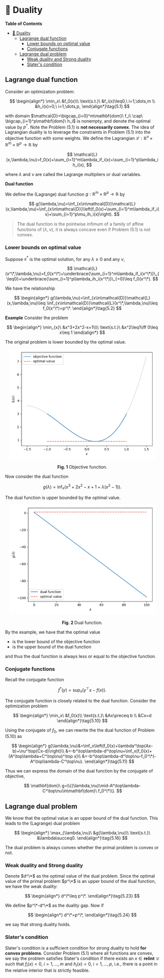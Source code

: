# :book: Duality

**Table of Contents**
- [:book: Duality](#book-duality)
  - [Lagrange dual function](#lagrange-dual-function)
    - [Lower bounds on optimal value](#lower-bounds-on-optimal-value)
    - [Conjugate functions](#conjugate-functions)
  - [Lagrange dual problem](#lagrange-dual-problem)
    - [Weak duality and Strong duality](#weak-duality-and-strong-duality)
    - [Slater's condition](#slaters-condition)


## Lagrange dual function

Consider an optimization problem:

$$
\begin{align*}
\min_x\ &f_0(x)\\
\text{s.t.}\ &f_i(x)\leq0,\ i=1,\dots,m \\
&h_i(x)=0,\ i=1,\dots,p,
\end{align*}\tag{5.1}
$$

with domain $\mathcal{D}=\bigcap_{i=0}^m\mathbf{dom}\ f_i\ \cap\ \bigcap_{i=1}^p\mathbf{dom}\ h_i$ is nonempty, and denote the optimal value by $p^*$. Note the Problem $(5.1)$ is **not necessarily convex**. The idea of Lagrangian duality is to leverage the constraints in Problem $(5.1)$ into the objective function with some weights. We define the Lagrangian $\mathcal{L}:\mathbb{R}^n\times\mathbb{R}^m\times\mathbb{R}^p\to\mathbb{R}$ by

$$
\mathcal{L}(x,\lambda,\nu)=f_0(x)+\sum_{i=1}^m\lambda_if_i(x)+\sum_{i=1}^p\lambda_ih_i(x),
$$

where $\lambda$ and $\nu$ are called the Lagrange multipliers or dual variables.

**Dual function**

We define the (Lagrange) dual function $g:\mathbb{R}^m\times\mathbb{R}^p\to\mathbb{R}$ by

$$
g(\lambda,\nu)=\inf_{x\in\mathcal{D}}\mathcal{L}(x,\lambda,\nu)=\inf_{x\in\mathcal{D}}\left(f_0(x)+\sum_{i=1}^m\lambda_if_i(x)+\sum_{i=1}^p\mu_ih_i(x)\right).
$$

> The dual function is the pointwise infimum of a family of aﬃne functions of $(\lambda,\nu)$, it is always concave even if Problem $(5.1)$ is not convex.


### Lower bounds on optimal value

Suppose $x^*$ is the optimal solution, for any $\lambda\geq0$ and any $\nu$,

$$
\mathcal{L}(x^\*,\lambda,\nu)=f_0(x^\*)+\underbrace{\sum_{i=1}^m\lambda_if_i(x^\*)}\_{\leq0}+\underbrace{\sum_{i=1}^p\lambda_ih_i(x^\*)}\_{=0}\leq f_0(x^\*).
$$

We have the relationship

$$
\begin{align*}
g(\lambda,\nu)=\inf_{x\in\mathcal{D}}\mathcal{L}(x,\lambda,\nu)\leq \inf_{x\in\mathcal{D}}\mathcal{L}(x^\*,\lambda,\nu)\leq f_0(x^\*)=p^\*.
\end{align*}\tag{5.2}
$$

**Example** Consider the problem

$$
\begin{align*}
\min_{x}\ &x^3+2x^2-x+1\\\\ 
\text{s.t.}\  &x^2\leq1\iff 0\leq x\leq 1 
\end{align*}
$$

The original problem is lower bounded by the optimal value.

<div align="center">
   <img src="docs/lower_bound.png" width="480"/>
   <p><b>Fig. 1 </b>Objective function.</p>
</div>

Now consider the dual function

$$
g(\lambda)=\inf_x\left(x^3+2x^2-x+1+\lambda (x^2-1)\right).
$$

The dual function is upper bounded by the optimal value.

<div align="center">
   <img src="docs/upper_bound.png" width="480"/>
   <p><b>Fig. 2 </b>Dual function.</p>
</div>

By the example, we have that the optimal value

- is the lower bound of the objective function
- is the upper bound of the dual function

and thus the dual function is always less or equal to the objective function.

### Conjugate functions

Recall the conjugate function

$$
f^*(y)=\sup_x\big(y^\top x-f(x)\big).
$$

The conjugate function is closely related to the dual function. Consider the optimization problem

$$
\begin{align*}
\min_x\ &f_0(x)\\
\text{s.t.}\ &Ax\preceq b \\
&Cx=d
\end{align*}\tag{5.10}
$$

Using the conjugate of $f_0$, we can rewrite the the dual function of Problem $(5.10)$ as

$$
\begin{align*}
g(\lambda,\nu)&=\inf_x\left(f_0(x)+\lambda^\top(Ax-b)+\nu^\top(Cx-d)\right)\\
&=-b^\top\lambda-d^\top\nu+\inf_x(f_0(x)+(A^\top\lambda+C^\top\nu)^\top x)\\
&=-b^\top\lambda-d^\top\nu-f_0^\*(-A^\top\lambda-C^\top\nu).
\end{align*}\tag{5.11}
$$

Thus we can express the domain of the dual function by the conjugate of objective,

$$
\mathbf{dom}\ g=\\{(\lambda,\nu)\mid-A^\top\lambda-C^\top\nu\in\mathbf{dom}\ f_0^\*\\}.
$$

## Lagrange dual problem

We know that the optimal value is an upper bound of the dual function. This leads to the (Lagrange) dual problem

$$
\begin{align*}
\max_{\lambda,\nu}\ &g(\lambda,\nu)\\
\text{s.t.}\ &\lambda\succeq0.
\end{align*}\tag{5.16}
$$

The dual problem is always convex whether the primal problem is convex or not.

### Weak duality and Strong duality

Denote $d^\*$ as the optimal value of the dual problem. Since the optimal value of the primal problem $p^\*$ is an upper bound of the dual function, we have the weak duality:

$$
\begin{align*}
d^\*\leq p^\*.
\end{align*}\tag{5.23}
$$

We define $p^\*-d^\*$ as the duality gap. Now if

$$
\begin{align*}
d^\*=p^\*,
\end{align*}\tag{5.24}
$$

we say that strong duality holds.

### Slater's condition
Slater's condition is a sufficient condition for strong duality to hold **for convex problems**. Consider Problem $(5.1)$ where all functions are convex, we say the problem satisfies Slater's condition if there exists an $x\in\mathbf{relint}\ \mathcal{D}$ such that $f_i(x)<0,\ i=1,\dots,m$ and $h_i(x)=0,\ i=1,\dots,p$, i.e., there is a point in the relative interior that is strictly feasible.

<!-- TODO: proof (sec 5.3.2) -->
